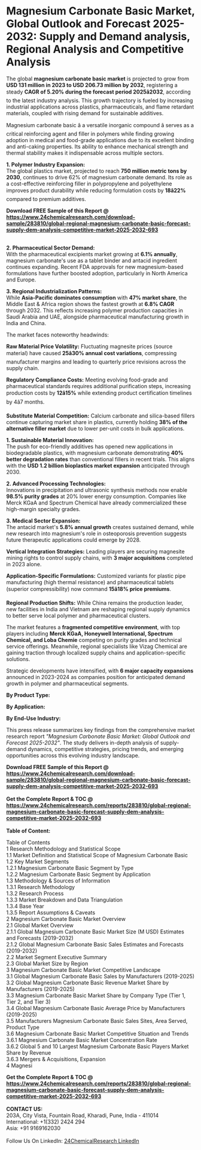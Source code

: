 <h1>Magnesium Carbonate Basic Market, Global Outlook and Forecast 2025-2032: Supply and Demand analysis, Regional Analysis and Competitive Analysis</h1><p>The global <strong>magnesium carbonate basic market</strong> is projected to grow from <strong>USD 131 million in 2023 to USD 206.73 million by 2032</strong>, registering a steady <strong>CAGR of 5.20% during the forecast period 2025â2032</strong>, according to the latest industry analysis. This growth trajectory is fueled by increasing industrial applications across plastics, pharmaceuticals, and flame retardant materials, coupled with rising demand for sustainable additives.</p><p>Magnesium carbonate basic â a versatile inorganic compound â serves as a critical reinforcing agent and filler in polymers while finding growing adoption in medical and food-grade applications due to its excellent binding and anti-caking properties. Its ability to enhance mechanical strength and thermal stability makes it indispensable across multiple sectors.</p><p><strong>1. Polymer Industry Expansion:</strong><br>
The global plastics market, projected to reach <strong>750 million metric tons by 2030</strong>, continues to drive 62% of magnesium carbonate demand. Its role as a cost-effective reinforcing filler in polypropylene and polyethylene improves product durability while reducing formulation costs by <strong>18â22%</strong> compared to premium additives.</p><div><b>Download FREE Sample of this Report @ 
            <a href="https://www.24chemicalresearch.com/download-sample/283810/global-regional-magnesium-carbonate-basic-forecast-supply-dem-analysis-competitive-market-2025-2032-693">
            https://www.24chemicalresearch.com/download-sample/283810/global-regional-magnesium-carbonate-basic-forecast-supply-dem-analysis-competitive-market-2025-2032-693</a></b></div><br><p><strong>2. Pharmaceutical Sector Demand:</strong><br>
With the pharmaceutical excipients market growing at <strong>6.1% annually</strong>, magnesium carbonate's use as a tablet binder and antacid ingredient continues expanding. Recent FDA approvals for new magnesium-based formulations have further boosted adoption, particularly in North America and Europe.</p><p><strong>3. Regional Industrialization Patterns:</strong><br>
While <strong>Asia-Pacific dominates consumption</strong> with <strong>47% market share</strong>, the Middle East &amp; Africa region shows the fastest growth at <strong>6.8% CAGR</strong> through 2032. This reflects increasing polymer production capacities in Saudi Arabia and UAE, alongside pharmaceutical manufacturing growth in India and China.</p><p>The market faces noteworthy headwinds:</p><p><strong>Raw Material Price Volatility:</strong> Fluctuating magnesite prices (source material) have caused <strong>25â30% annual cost variations</strong>, compressing manufacturer margins and leading to quarterly price revisions across the supply chain.</p><p><strong>Regulatory Compliance Costs:</strong> Meeting evolving food-grade and pharmaceutical standards requires additional purification steps, increasing production costs by <strong>12â15%</strong> while extending product certification timelines by 4â7 months.</p><p><strong>Substitute Material Competition:</strong> Calcium carbonate and silica-based fillers continue capturing market share in plastics, currently holding <strong>38% of the alternative filler market</strong> due to lower per-unit costs in bulk applications.</p><p><strong>1. Sustainable Material Innovation:</strong><br>
The push for eco-friendly additives has opened new applications in biodegradable plastics, with magnesium carbonate demonstrating <strong>40% better degradation rates</strong> than conventional fillers in recent trials. This aligns with the <strong>USD 1.2 billion bioplastics market expansion</strong> anticipated through 2030.</p><p><strong>2. Advanced Processing Technologies:</strong><br>
Innovations in precipitation and ultrasonic synthesis methods now enable <strong>98.5% purity grades</strong> at 20% lower energy consumption. Companies like Merck KGaA and Spectrum Chemical have already commercialized these high-margin specialty grades.</p><p><strong>3. Medical Sector Expansion:</strong><br>
The antacid market's <strong>5.8% annual growth</strong> creates sustained demand, while new research into magnesium's role in osteoporosis prevention suggests future therapeutic applications could emerge by 2028.</p><p><strong>Vertical Integration Strategies:</strong> Leading players are securing magnesite mining rights to control supply chains, with <strong>3 major acquisitions</strong> completed in 2023 alone.</p><p><strong>Application-Specific Formulations:</strong> Customized variants for plastic pipe manufacturing (high thermal resistance) and pharmaceutical tablets (superior compressibility) now command <strong>15â18% price premiums</strong>.</p><p><strong>Regional Production Shifts:</strong> While China remains the production leader, new facilities in India and Vietnam are reshaping regional supply dynamics to better serve local polymer and pharmaceutical clusters.</p><p>The market features a <strong>fragmented competitive environment</strong>, with top players including <strong>Merck KGaA, Honeywell International, Spectrum Chemical, and Loba Chemie</strong> competing on purity grades and technical service offerings. Meanwhile, regional specialists like Vizag Chemical are gaining traction through localized supply chains and application-specific solutions.</p><p>Strategic developments have intensified, with <strong>6 major capacity expansions</strong> announced in 2023-2024 as companies position for anticipated demand growth in polymer and pharmaceutical segments.</p><p><strong>By Product Type:</strong></p><p><strong>By Application:</strong></p><p><strong>By End-Use Industry:</strong></p><p>This press release summarizes key findings from the comprehensive market research report <em>"Magnesium Carbonate Basic Market: Global Outlook and Forecast 2025-2032"</em>. The study delivers in-depth analysis of supply-demand dynamics, competitive strategies, pricing trends, and emerging opportunities across this evolving industry landscape.</p><div><b>Download FREE Sample of this Report @ 
            <a href="https://www.24chemicalresearch.com/download-sample/283810/global-regional-magnesium-carbonate-basic-forecast-supply-dem-analysis-competitive-market-2025-2032-693">
            https://www.24chemicalresearch.com/download-sample/283810/global-regional-magnesium-carbonate-basic-forecast-supply-dem-analysis-competitive-market-2025-2032-693</a></b></div><br><div><b>Get the Complete Report & TOC @ 
            <a href="https://www.24chemicalresearch.com/reports/283810/global-regional-magnesium-carbonate-basic-forecast-supply-dem-analysis-competitive-market-2025-2032-693">
            https://www.24chemicalresearch.com/reports/283810/global-regional-magnesium-carbonate-basic-forecast-supply-dem-analysis-competitive-market-2025-2032-693</a></b></div><br>
            <b>Table of Content:</b><p>Table of Contents<br />
1 Research Methodology and Statistical Scope<br />
1.1 Market Definition and Statistical Scope of Magnesium Carbonate Basic<br />
1.2 Key Market Segments<br />
1.2.1 Magnesium Carbonate Basic Segment by Type<br />
1.2.2 Magnesium Carbonate Basic Segment by Application<br />
1.3 Methodology & Sources of Information<br />
1.3.1 Research Methodology<br />
1.3.2 Research Process<br />
1.3.3 Market Breakdown and Data Triangulation<br />
1.3.4 Base Year<br />
1.3.5 Report Assumptions & Caveats<br />
2 Magnesium Carbonate Basic Market Overview<br />
2.1 Global Market Overview<br />
2.1.1 Global Magnesium Carbonate Basic Market Size (M USD) Estimates and Forecasts (2019-2032)<br />
2.1.2 Global Magnesium Carbonate Basic Sales Estimates and Forecasts (2019-2032)<br />
2.2 Market Segment Executive Summary<br />
2.3 Global Market Size by Region<br />
3 Magnesium Carbonate Basic Market Competitive Landscape<br />
3.1 Global Magnesium Carbonate Basic Sales by Manufacturers (2019-2025)<br />
3.2 Global Magnesium Carbonate Basic Revenue Market Share by Manufacturers (2019-2025)<br />
3.3 Magnesium Carbonate Basic Market Share by Company Type (Tier 1, Tier 2, and Tier 3)<br />
3.4 Global Magnesium Carbonate Basic Average Price by Manufacturers (2019-2025)<br />
3.5 Manufacturers Magnesium Carbonate Basic Sales Sites, Area Served, Product Type<br />
3.6 Magnesium Carbonate Basic Market Competitive Situation and Trends<br />
3.6.1 Magnesium Carbonate Basic Market Concentration Rate<br />
3.6.2 Global 5 and 10 Largest Magnesium Carbonate Basic Players Market Share by Revenue<br />
3.6.3 Mergers & Acquisitions, Expansion<br />
4 Magnesi</p><div><b>Get the Complete Report & TOC @ 
            <a href="https://www.24chemicalresearch.com/reports/283810/global-regional-magnesium-carbonate-basic-forecast-supply-dem-analysis-competitive-market-2025-2032-693">
            https://www.24chemicalresearch.com/reports/283810/global-regional-magnesium-carbonate-basic-forecast-supply-dem-analysis-competitive-market-2025-2032-693</a></b></div><br><b>CONTACT US:</b><br>
            203A, City Vista, Fountain Road, Kharadi, Pune, India - 411014<br>
            International: +1(332) 2424 294<br>
            Asia: +91 9169162030 <br><br>
            Follow Us On LinkedIn: <a href="https://www.linkedin.com/company/24chemicalresearch/">24ChemicalResearch LinkedIn</a>